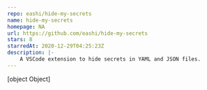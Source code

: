 ```yaml
---
repo: eashi/hide-my-secrets
name: hide-my-secrets
homepage: NA
url: https://github.com/eashi/hide-my-secrets
stars: 8
starredAt: 2020-12-29T04:25:23Z
description: |-
    A VSCode extension to hide secrets in YAML and JSON files.
---
```


[object Object]
